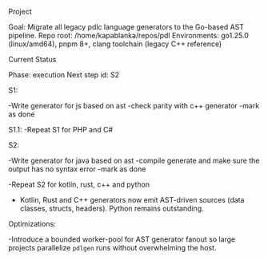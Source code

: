 Project

Goal: Migrate all legacy pdlc language generators to the Go-based AST pipeline.
Repo root: /home/kapablanka/repos/pdl
Environments: go1.25.0 (linux/amd64), pnpm 8+, clang toolchain (legacy C++ reference)

Current Status

Phase: execution
Next step id: S2

S1:

-Write generator for js based on ast
-check parity with c++ generator
-mark as done

S1.1:
-Repeat S1 for PHP and C#

S2:

-Write generator for java based on ast
-compile generate and make sure the output has no syntax error
-mark as done

-Repeat S2 for kotlin, rust, c++ and python
  - Kotlin, Rust and C++ generators now emit AST-driven sources (data classes, structs, headers). Python remains outstanding.

Optimizations:

-Introduce a bounded worker-pool for AST generator fanout so large projects parallelize `pdlgen` runs without overwhelming the host.
